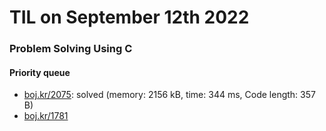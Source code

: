 # **TIL on September 12th 2022**
### Problem Solving Using C

#### Priority queue
- [boj.kr/2075](../../../Problem%20Solving/boj/Priority%20queue/2075-re-09-12-2022.cpp): solved (memory: 2156 kB, time: 344 ms, Code length: 357 B)
- [boj.kr/1781](../../../Problem%20Solving/boj/Priority%20queue/1781-09-12-2022.cpp)